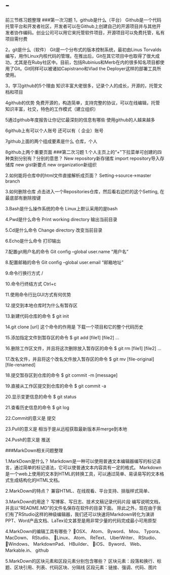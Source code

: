# -
前三节练习题整理
###第一次习题
1，github是什么（平台）
Github是一个代码托管平台和开发者社区，开发者可以在Github上创建自己的开源项目并与其他开发者协作编码。创业公司可以用它来托管软件项目，开源项目可以免费托管，私有项目需付费

2，git是什么（软件）
Git是一个分布式的版本控制系统，最初由Linus Torvalds编写，用作Linux内核代码的管理。在推出后，Git在其它项目中也取得了很大成功，尤其是在Ruby社区中。目前，包括Rubinius和Merb在内的很多知名项目都使用了Git。Git同样可以被诸如Capistrano和Vlad the Deployer这样的部署工具所使用。

3，学习github的5个理由
知识丰富大佬很多，记录个人的成长，开源的，托管文档和项目

4github的优势
免费开源的，构造简单，支持完整的协议，可以在线编辑，托管
知识丰富，社交，特色的工作模式（建立组织）

5通过github年度报告让你记忆最深刻的信息有哪些
使用github的人越来越多

6github上有可以个人账号 还可以有（ 企业）账号

7github上面的两个组成要素是什么
仓库，个人

8github上两个重要页面
###第二次习题
1.个人主页上的“+”下拉菜单可创建的四种类别分别有？分别的意思？
New repository新存储库  import repository导入存储库 new gist新要点 new organization新组织

2.如何能将仓库中的html文件直接解析成页面？
Setting->source->master branch

3.如何删除仓库
点击进入一个Repositories仓库，然后看右边栏的这个Setting, 在最底部有删除按键

3.Bash是什么操作系统的命令
Linux上默认采用的是bash 

4.Pwd是什么命令
Print working directory	输出当前目录

5.Cd是什么命令
Change directory 改变当前目录

6.Echo是什么命令
打印输出

7.配置git用户名的命令
Git config –global user.name “用户名”

8.配置邮箱的命令
Git config –global user.email “邮箱地址”

9.命令行换行方式
/

10.命令行终结方式
Ctrl+c

11.使用命令行比GUI方式有何优势

12.提交到本地仓库时为什么有暂存区

13.新建代码仓库的命令
$ git init

14.git clone [url] 这个命令的作用是
下载一个项目和它的整个代码历史

15.添加指定文件到暂存区的命令
$ git add [file1] [file2] ...

16.删除工作区文件，并且将这次删除放入暂存区的命令
$ git rm [file1] [file2] ...

17.改名文件，并且将这个改名文件放入暂存区的命令
$ git mv [file-original] [file-renamed]

18.提交暂存区到仓库的命令
$ git commit -m [message]

19.直接从工作区提交到仓库的命令
$ git commit -a

20.显示变更信息的命令
$ git status

21.查看历史信息的命令
$ git log

22.Commit的意义是
提交

23.Pull的意义是
相当于是从远程获取最新版本并merge到本地

24.Push的意义是
推送

###MarkDown相关问题整理

1.MarkDown是什么？
Markdown是一种可以使用普通文本编辑器编写的标记语言，通过简单的标记语法，它可以使普通文本内容具有一定的格式。
Markdown是一个web上使用的文本到HTML的转换工具，可以通过简单、易读易写的文本格式生成结构化的HTML文档。

2.MarkDown的特点？
兼容HTML、在线观看、平台支持、排版样式简单、

3.MarkDown的用途？
写博客、写日志、技术文稿记录代码片段
编写说明文档，并且以“README.MD”的文件名保存在软件的目录下面。
除此之外，现在由于我们有了RStudio这样的神级编辑器，我们还可以快速将Markdown转化为演讲PPT、Word产品文档、LaTex论文甚至是用非常少量的代码完成最小可用原型

4.MarkDown的编辑工具有哪些？
OSX、
Atom、
Byword、
Mou、
Typora、
MacDown、
RStudio、
Linux、
Atom、
ReText、
UberWriter、
RStudio、
Windows、
MarkdownPad、
HBuilder、
iOS、
Byword、
Web、
Markable.in、
github

5.MarkDown的区块元素和区段元素分别包含哪些？
区块元素：段落和换行、标题、区块引用、列表、代码区块、分隔线
区段元素：链接、强调、代码、图片

